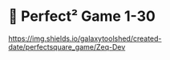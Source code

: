 # 🧠 Perfect² Game 1-30

https://img.shields.io/galaxytoolshed/created-date/perfectsquare_game/Zeq-Dev
